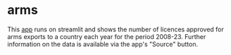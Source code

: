 # arms

This [app](https://ukarms.streamlit.app/) runs on streamlit and shows the number of licences approved for arms exports to a country each year for the period 2008-23. Further information on the data is available via the app's "Source" button.
